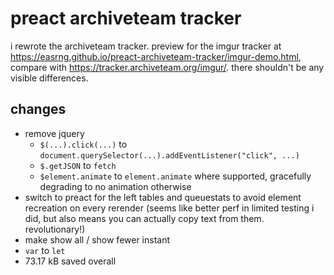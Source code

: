 # preact archiveteam tracker
i rewrote the archiveteam tracker. preview for the imgur tracker at https://easrng.github.io/preact-archiveteam-tracker/imgur-demo.html, compare with https://tracker.archiveteam.org/imgur/. there shouldn't be any visible differences.

## changes
 - remove jquery
   - `$(...).click(...)` to `document.querySelector(...).addEventListener("click", ...)`
   - `$.getJSON` to `fetch`
   - `$element.animate` to `element.animate` where supported, gracefully degrading to no animation otherwise
 - switch to preact for the left tables and queuestats to avoid element recreation on every rerender (seems like better perf in limited testing i did, but also means you can actually copy text from them. revolutionary!)
 - make show all / show fewer instant
 - `var` to `let`
 - 73.17 kB saved overall
